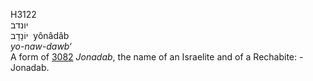 <body>
  <p>H3122<br>  יונדב  <br> יוֹנָדָב  ‎  yônâdâb  <br><i>yo-naw-dawb‘ </i><br>A form of <a href="h3082.htm">3082</a>  <i>Jonadab</i>, the name of an Israelite and of a Rechabite: - Jonadab.<br></p>
 </body>